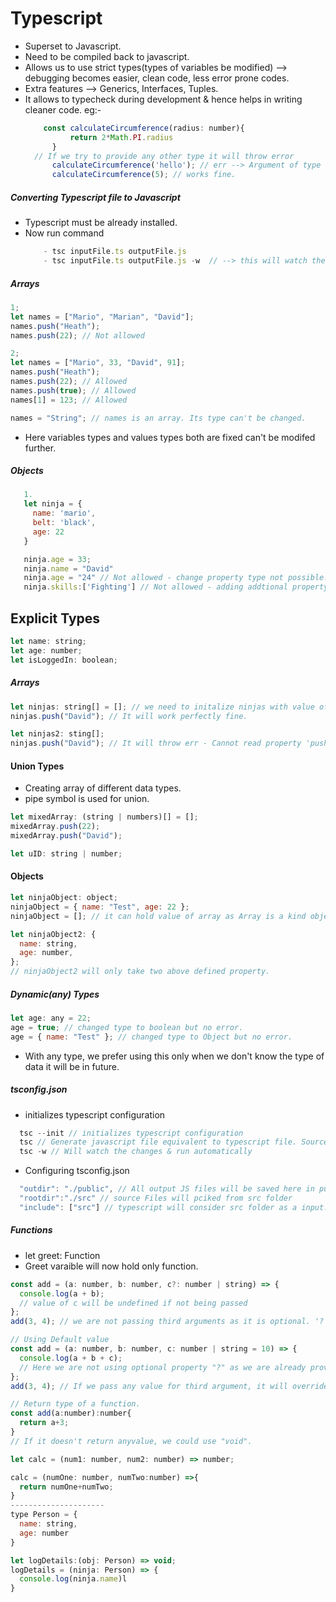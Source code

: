 # Typescript

- Superset to Javascript.
- Need to be compiled back to javascript.
- Allows us to use strict types(types of variables be modified) --> debugging becomes easier, clean code, less error prone codes.
- Extra features --> Generics, Interfaces, Tuples.
- It allows to typecheck during development & hence helps in writing cleaner code. eg:-
  ```javascript
      const calculateCircumference(radius: number){
            return 2*Math.PI.radius
        }
    // If we try to provide any other type it will throw error
        calculateCircumference('hello'); // err --> Argument of type 'hello' is not assignable to parameter of type 'number'.
        calculateCircumference(5); // works fine.
  ```

##### Converting Typescript file to Javascript

- Typescript must be already installed.
- Now run command
  ```javascript
      - tsc inputFile.ts outputFile.js
      - tsc inputFile.ts outputFile.js -w  // --> this will watch the changes & tranpile the ts code to js automatically.
  ```

##### Arrays

```javascript
1;
let names = ["Mario", "Marian", "David"];
names.push("Heath");
names.push(22); // Not allowed

2;
let names = ["Mario", 33, "David", 91];
names.push("Heath");
names.push(22); // Allowed
names.push(true); // Allowed
names[1] = 123; // Allowed

names = "String"; // names is an array. Its type can't be changed.
```

- Here variables types and values types both are fixed can't be modifed further.

##### Objects

```javascript
   1.
   let ninja = {
     name: 'mario',
     belt: 'black',
     age: 22
   }

   ninja.age = 33;
   ninja.name = "David"
   ninja.age = "24" // Not allowed - change property type not possible.
   ninja.skills:['Fighting'] // Not allowed - adding addtional property not allowed
```

## Explicit Types

```javascript
let name: string;
let age: number;
let isLoggedIn: boolean;
```

##### Arrays

```javascript
let ninjas: string[] = []; // we need to initalize ninjas with value of empty array otherwise it won't work.
ninjas.push("David"); // It will work perfectly fine.

let ninjas2: sting[];
ninjas.push("David"); // It will throw err - Cannot read property 'push' of undefined.
```

#### Union Types

- Creating array of different data types.
- pipe symbol is used for union.

```javascript
let mixedArray: (string | numbers)[] = [];
mixedArray.push(22);
mixedArray.push("David");

let uID: string | number;
```

#### Objects

```javascript
let ninjaObject: object;
ninjaObject = { name: "Test", age: 22 };
ninjaObject = []; // it can hold value of array as Array is a kind object.

let ninjaObject2: {
  name: string,
  age: number,
};
// ninjaObject2 will only take two above defined property.
```

##### Dynamic(any) Types

```javascript
let age: any = 22;
age = true; // changed type to boolean but no error.
age = { name: "Test" }; // changed type to Object but no error.
```

- With any type, we prefer using this only when we don't know the type of data it will be in future.

##### tsconfig.json

- initializes typescript configuration

```javascript
  tsc --init // initializes typescript configuration
  tsc // Generate javascript file equivalent to typescript file. Source & output must be configured inside tsconfig.json
  tsc -w // Will watch the changes & run automatically
```

- Configuring tsconfig.json

```javascript
  "outdir": "./public", // All output JS files will be saved here in public folder.
  "rootdir":"./src" // source Files will pciked from src folder
  "include": ["src"] // typescript will consider src folder as a input.
```

##### Functions

- let greet: Function
- Greet varaible will now hold only function.

```javascript
const add = (a: number, b: number, c?: number | string) => {
  console.log(a + b);
  // value of c will be undefined if not being passed
};
add(3, 4); // we are not passing third arguments as it is optional. '?' is used for adding optional property.

// Using Default value
const add = (a: number, b: number, c: number | string = 10) => {
  console.log(a + b + c);
  // Here we are not using optional property "?" as we are already providing default value.
};
add(3, 4); // If we pass any value for third argument, it will override it.

// Return type of a function.
const add(a:number):number{
  return a+3;
}
// If it doesn't return anyvalue, we could use "void".

let calc = (num1: number, num2: number) => number;

calc = (numOne: number, numTwo:number) =>{
  return numOne+numTwo;
}
---------------------
type Person = {
  name: string,
  age: number
}

let logDetails:(obj: Person) => void;
logDetails = (ninja: Person) => {
  console.log(ninja.name)l
}
```
